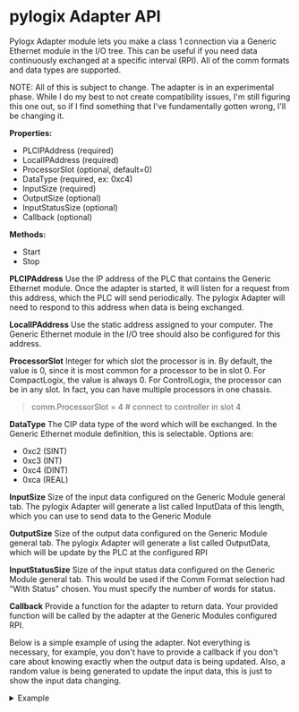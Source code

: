 # pylogix Adapter API

Pylogx Adapter module lets you make a class 1 connection via a Generic Ethernet module in the I/O tree.  This can be useful if you need data continuously exchanged
at a specific interval (RPI).  All of the comm formats and data types are supported.

NOTE: All of this is subject to change.  The adapter is in an experimental phase.  While I do my best to not create compatibility issues, I'm still figuring this one
out, so if I find something  that I've fundamentally  gotten wrong, I'll be changing it.

__Properties:__
- PLCIPAddress (required)
- LocalIPAddress (required)
- ProcessorSlot (optional, default=0)
- DataType (required, ex: 0xc4)
- InputSize (required)
- OutputSize (optional)
- InputStatusSize (optional)
- Callback (optional)

__Methods:__
- Start
- Stop

__PLCIPAddress__
Use the IP address of the PLC that contains the Generic Ethernet module.  Once the adapter is started, it will listen for a request from this address, which the
PLC will send periodically.  The pylogix Adapter will need to respond to this address when data is being exchanged.

__LocalIPAddress__
Use the static address assigned to your computer.  The Generic Ethernet module in the I/O tree should also be configured for this address.

__ProcessorSlot__
Integer for which slot the processor is in.  By default, the value is 0, since it is most common for a processor to be in slot 0.  For CompactLogix, the value is
always 0. For ControlLogix, the processor can be in any slot.  In fact, you can have multiple processors in one chassis.
>comm.ProcessorSlot = 4 # connect to controller in slot 4

__DataType__
The CIP data type of the word which will be exchanged.  In the Generic Ethernet module definition, this is selectable.  Options are:
- 0xc2 (SINT)
- 0xc3 (INT)
- 0xc4 (DINT)
- 0xca (REAL)

__InputSize__
Size of the input data configured on the Generic Module general tab.  The pylogix Adapter will generate a list called InputData of this length, which you can
use to send data to the Generic Module

__OutputSize__
Size of the output data configured on the Generic Module general tab. The pylogix Adapter will generate a list called OutputData, which will be update by the
PLC at the configured RPI

__InputStatusSize__
Size of the input status data configured on the Generic Module general tab.  This would be used if the Comm Format selection had "With Status" chosen.  You must
specify the number of words for status.

__Callback__
Provide a function for the adapter to return data.  Your provided function will be called by the adapter at the Generic Modules configured RPI.

Below is a simple example of using the adapter.  Not everything is necessary, for example, you don't have to provide a callback if you don't care about knowing
exactly when the output data is being updated.  Also, a random value is being generated to update the input data, this is just to show the input data changing.
<details><summary>Example</summary>
<p>

```python
import random
import time
from pylogix import Adapter

def callback(return_data):
    """
    Data returned from adapter module
    """
    print(return_data)

def random_value(length):
    """
    Generate a random number to send back to the PLC.  I'm using
    this just to watch for changes in the PLC.

    Input data is being exchanged with the PLC.  This will return
    a random number and a random index based on the input word size.
    The new value is updated in the input word
    """
    v = random.randrange(128)
    index = random.randrange(length)
    return index, v

with Adapter() as comm:
    comm.PLCIPAddress = "192.168.1.10"
    # your computers address, the adapter should be configured for this address
    comm.LocalIPAddress = "192.168.1.23"
    comm.DataType = 0xc4
    comm.InputSize = 4
    comm.OutputSize = 4
    comm.Callback = callback
    try:
        comm.Start()
    except:
        pass

    runnable = True
    while runnable:
        try:
            time.sleep(5)
            # generate a random value, update a random input word
            i, v = random_value(comm.InputSize)
            comm.InputData[i] = v
        except KeyboardInterrupt:
            runnable = False
```
</p>